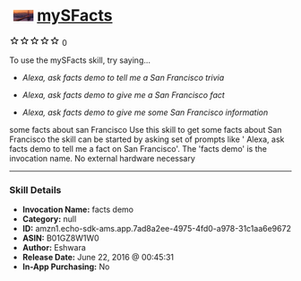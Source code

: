 # &nbsp;<img src="skill_icon" alt="mySFacts icon" width="36"> [mySFacts](http://alexa.amazon.com/#skills/amzn1.echo-sdk-ams.app.7ad8a2ee-4975-4fd0-a978-31c1aa6e9672)
![0 stars](../../images/ic_star_border_black_18dp_1x.png)![0 stars](../../images/ic_star_border_black_18dp_1x.png)![0 stars](../../images/ic_star_border_black_18dp_1x.png)![0 stars](../../images/ic_star_border_black_18dp_1x.png)![0 stars](../../images/ic_star_border_black_18dp_1x.png) 0

To use the mySFacts skill, try saying...

* *Alexa, ask facts demo to tell me a San Francisco trivia*

* *Alexa, ask facts demo to give me a San Francisco fact*

* *Alexa, ask facts demo to give me some San Francisco information*

some facts about san Francisco
Use this skill to get some facts about San Francisco
the skill can be started by asking set of prompts like ' Alexa, ask facts demo to tell me a fact on San Francisco'. The 'facts demo' is the invocation name.
No external hardware necessary

***

### Skill Details

* **Invocation Name:** facts demo
* **Category:** null
* **ID:** amzn1.echo-sdk-ams.app.7ad8a2ee-4975-4fd0-a978-31c1aa6e9672
* **ASIN:** B01GZ8W1W0
* **Author:** Eshwara
* **Release Date:** June 22, 2016 @ 00:45:31
* **In-App Purchasing:** No

